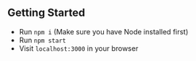 ## Getting Started

- Run `npm i` (Make sure you have Node installed first)
- Run `npm start`
- Visit `localhost:3000` in your browser
